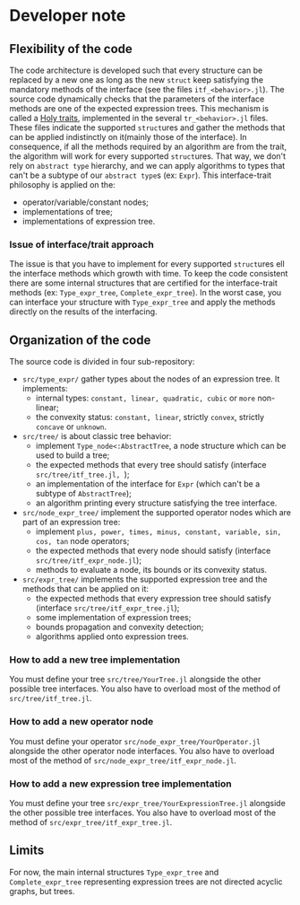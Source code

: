 # Developer note

## Flexibility of the code
The code architecture is developed such that every structure can be replaced by a new one as long as the new `struct` keep satisfying the mandatory methods of the interface (see the files `itf_<behavior>.jl`).
The source code dynamically checks that the parameters of the interface methods are one of the expected expression trees.
This mechanism is called a [Holy traits](https://ahsmart.com/pub/holy-traits-design-patterns-and-best-practice-book/#implementing_the_holy_traits_pattern), implemented in the several `tr_<behavior>.jl` files.
These files indicate the supported `struct`ures and gather the methods that can be applied indistinctly on it(mainly those of the interface).
In consequence, if all the methods required by an algorithm are from the trait, the algorithm will work for every supported `struct`ures.
That way, we don't rely on `abstract type` hierarchy, and we can apply algorithms to types that can't be a subtype of our `abstract type`s (ex: `Expr`).
This interface-trait philosophy is applied on the:
- operator/variable/constant nodes;
- implementations of tree;
- implementations of expression tree.

### Issue of interface/trait approach
The issue is that you have to implement for every supported `struct`ures ell the interface methods which growth with time.
To keep the code consistent there are some internal structures that are certified for the interface-trait methods (ex: `Type_expr_tree`, `Complete_expr_tree`).
In the worst case, you can interface your structure with `Type_expr_tree` and apply the methods directly on the results of the interfacing.

## Organization of the code
The source code is divided in four sub-repository:
- `src/type_expr/` gather types about the nodes of an expression tree.
  It implements:
  - internal types: `constant, linear, quadratic, cubic` or `more` non-linear;
  - the convexity status: `constant, linear`, strictly `convex`, strictly `concave` or `unknown`.
- `src/tree/` is about classic tree behavior:
  - implement `Type_node<:AbstractTree`, a node structure which can be used to build a tree;
  - the expected methods that every tree should satisfy (interface `src/tree/itf_tree.jl, `);
  - an implementation of the interface for `Expr` (which can't be a subtype of `AbstractTree`);
  - an algorithm printing every structure satisfying the tree interface.
- `src/node_expr_tree/` implement the supported operator nodes which are part of an expression tree:
  - implement `plus, power, times, minus, constant, variable, sin, cos, tan` node operators;
  - the expected methods that every node should satisfy (interface `src/tree/itf_expr_node.jl`);
  - methods to evaluate a node, its bounds or its convexity status.
- `src/expr_tree/` implements the supported expression tree and the methods that can be applied on it:
  - the expected methods that every expression tree should satisfy (interface `src/tree/itf_expr_tree.jl`);
  - some implementation of expression trees;
  - bounds propagation and convexity detection;
  - algorithms applied onto expression trees.

### How to add a new tree implementation
You must define your tree `src/tree/YourTree.jl` alongside the other possible tree interfaces.
You also have to overload most of the method of `src/tree/itf_tree.jl`.

### How to add a new operator node
You must define your operator `src/node_expr_tree/YourOperator.jl` alongside the other operator node interfaces.
You also have to overload most of the method of `src/node_expr_tree/itf_expr_node.jl`.

### How to add a new expression tree implementation
You must define your tree `src/expr_tree/YourExpressionTree.jl` alongside the other possible tree interfaces.
You also have to overload most of the method of `src/expr_tree/itf_expr_tree.jl`.

## Limits
For now, the main internal structures `Type_expr_tree` and `Complete_expr_tree` representing expression trees are not directed acyclic graphs, but trees.